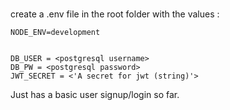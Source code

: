 # 

create a .env file in the root folder with the values :

```
NODE_ENV=development


DB_USER = <postgresql username>
DB_PW = <postgresql password>
JWT_SECRET = <'A secret for jwt (string)'>

```


Just has a basic user signup/login so far. 